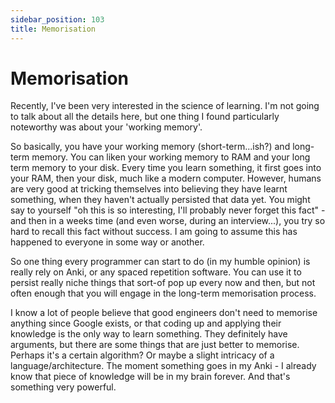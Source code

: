 ```yaml
---
sidebar_position: 103
title: Memorisation
---
```


# Memorisation

Recently, I've been very interested in the science of learning. I'm not going
to talk about all the details here, but one thing I found particularly noteworthy
was about your 'working memory'. 

So basically, you have your working memory (short-term...ish?) and long-term memory.
You can liken your working memory to RAM and your long term memory to your disk.
Every time you learn something, it first goes into your RAM, then your disk, much
like a modern computer. However, humans are very good at tricking themselves into
believing they have learnt something, when they haven't actually persisted that data
yet. You might say to yourself "oh this is so interesting, I'll probably never
forget this fact" - and then in a weeks time (and even worse, during an interview...),
you try so hard to recall this fact without success. I am going to assume this has
happened to everyone in some way or another.

So one thing every programmer can start to do (in my humble opinion) is really rely
on Anki, or any spaced repetition software. You can use it to persist really niche
things that sort-of pop up every now and then, but not often enough that you will
engage in the long-term memorisation process. 

I know a lot of people believe that good engineers don't need to memorise anything
since Google exists, or that coding up and applying their knowledge is the only way
to learn something. They definitely have arguments, but there are some things
that are just better to memorise. Perhaps it's a certain algorithm? Or maybe a slight
intricacy of a language/architecture. The moment something goes in my Anki - I already know
that piece of knowledge will be in my brain forever. And that's something very powerful.